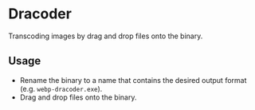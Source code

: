 # Dracoder

Transcoding images by drag and drop files onto the binary.

## Usage
- Rename the binary to a name that contains the desired output format (e.g. `webp-dracoder.exe`).
- Drag and drop files onto the binary.